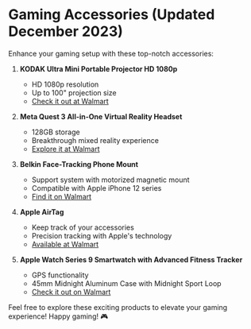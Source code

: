 # Gaming Accessories (Updated December 2023)

Enhance your gaming setup with these top-notch accessories:

1. **KODAK Ultra Mini Portable Projector HD 1080p**
   - HD 1080p resolution
   - Up to 100" projection size
   - [Check it out at Walmart](https://www.walmart.com/ip/Kodak-Mini-Portable-Projector-640-x-360-Resolution-Up-To-100-with-75-Lumen-Brightness/171986711)

2. **Meta Quest 3 All-in-One Virtual Reality Headset**
   - 128GB storage
   - Breakthrough mixed reality experience
   - [Explore it at Walmart](https://www.walmart.com/ip/Meta-Quest-3-128GB-Breakthrough-Mixed-Reality-Powerful-Performance-Asgard-s-Wrath-2-Bundle/2212742363)

3. **Belkin Face-Tracking Phone Mount**
   - Support system with motorized magnetic mount
   - Compatible with Apple iPhone 12 series
   - [Find it on Walmart](https://www.walmart.com/ip/Belkin-MMA001-Support-system-motorized-magnetic-mount-for-Apple-iPhone-12-12-mini-12-Pro-12-Pro-Max/689349559)

4. **Apple AirTag**
   - Keep track of your accessories
   - Precision tracking with Apple's technology
   - [Available at Walmart](https://www.walmart.com/ip/Apple-AirTag-1-Pack/475634131)

5. **Apple Watch Series 9 Smartwatch with Advanced Fitness Tracker**
   - GPS functionality
   - 45mm Midnight Aluminum Case with Midnight Sport Loop
   - [Check it out on Walmart](https://www.walmart.com/ip/Apple-Watch-Series-9-GPS-45mm-Midnight-Aluminum-Case-with-Midnight-Sport-Loop/5032094349)

Feel free to explore these exciting products to elevate your gaming experience! Happy gaming! 🎮
